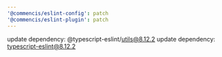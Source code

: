 ```yaml
---
'@commencis/eslint-config': patch
'@commencis/eslint-plugin': patch
---
```


update dependency: @typescript-eslint/utils@8.12.2
update dependency: typescript-eslint@8.12.2
